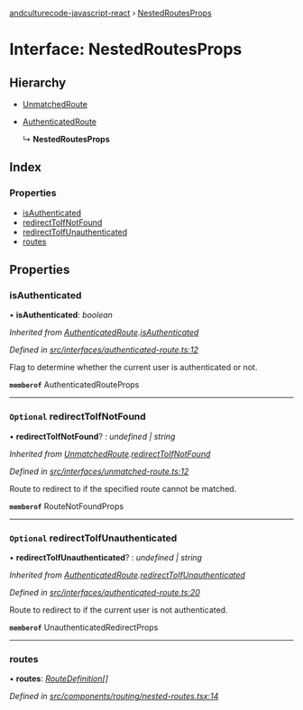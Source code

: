 [andculturecode-javascript-react](../README.md) › [NestedRoutesProps](nestedroutesprops.md)

# Interface: NestedRoutesProps

## Hierarchy

-   [UnmatchedRoute](unmatchedroute.md)

-   [AuthenticatedRoute](authenticatedroute.md)

    ↳ **NestedRoutesProps**

## Index

### Properties

-   [isAuthenticated](nestedroutesprops.md#isauthenticated)
-   [redirectToIfNotFound](nestedroutesprops.md#optional-redirecttoifnotfound)
-   [redirectToIfUnauthenticated](nestedroutesprops.md#optional-redirecttoifunauthenticated)
-   [routes](nestedroutesprops.md#routes)

## Properties

### isAuthenticated

• **isAuthenticated**: _boolean_

_Inherited from [AuthenticatedRoute](authenticatedroute.md).[isAuthenticated](authenticatedroute.md#isauthenticated)_

_Defined in [src/interfaces/authenticated-route.ts:12](https://github.com/AndcultureCode/AndcultureCode.JavaScript.React/blob/0bc294c/src/interfaces/authenticated-route.ts#L12)_

Flag to determine whether the current user is authenticated or not.

**`memberof`** AuthenticatedRouteProps

---

### `Optional` redirectToIfNotFound

• **redirectToIfNotFound**? : _undefined | string_

_Inherited from [UnmatchedRoute](unmatchedroute.md).[redirectToIfNotFound](unmatchedroute.md#optional-redirecttoifnotfound)_

_Defined in [src/interfaces/unmatched-route.ts:12](https://github.com/AndcultureCode/AndcultureCode.JavaScript.React/blob/0bc294c/src/interfaces/unmatched-route.ts#L12)_

Route to redirect to if the specified route cannot be matched.

**`memberof`** RouteNotFoundProps

---

### `Optional` redirectToIfUnauthenticated

• **redirectToIfUnauthenticated**? : _undefined | string_

_Inherited from [AuthenticatedRoute](authenticatedroute.md).[redirectToIfUnauthenticated](authenticatedroute.md#optional-redirecttoifunauthenticated)_

_Defined in [src/interfaces/authenticated-route.ts:20](https://github.com/AndcultureCode/AndcultureCode.JavaScript.React/blob/0bc294c/src/interfaces/authenticated-route.ts#L20)_

Route to redirect to if the current user is not authenticated.

**`memberof`** UnauthenticatedRedirectProps

---

### routes

• **routes**: _[RouteDefinition](routedefinition.md)[]_

_Defined in [src/components/routing/nested-routes.tsx:14](https://github.com/AndcultureCode/AndcultureCode.JavaScript.React/blob/0bc294c/src/components/routing/nested-routes.tsx#L14)_
